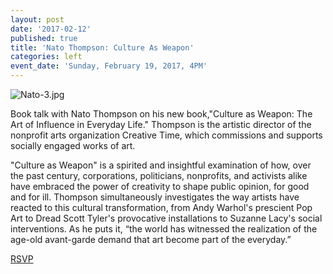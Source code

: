 ```yaml
---
layout: post
date: '2017-02-12'
published: true
title: 'Nato Thompson: Culture As Weapon'
categories: left
event_date: 'Sunday, February 19, 2017, 4PM'
---
```

![Nato-3.jpg]({{site.baseurl}}/assets/img/Nato-3.jpg)

Book talk with Nato Thompson on his new book,"Culture as Weapon: The Art of Influence in Everyday Life." Thompson is the artistic director of the nonprofit arts organization Creative Time, which commissions and supports socially engaged works of art. 

"Culture as Weapon" is a spirited and insightful examination of how, over the past century, corporations, politicians, nonprofits, and activists alike have embraced the power of creativity to shape public opinion, for good and for ill. Thompson simultaneously investigates the way artists have reacted to this cultural transformation, from Andy Warhol's prescient Pop Art to Dread Scott Tyler's provocative installations to Suzanne Lacy's social interventions. As he puts it, “the world has witnessed the realization of the age-old avant-garde demand that art become part of the everyday.”

[RSVP](https://www.facebook.com/events/678431575669743/)
